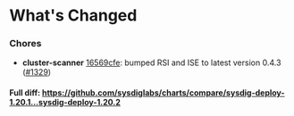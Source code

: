 # What's Changed

### Chores
- **cluster-scanner** [16569cfe](https://github.com/sysdiglabs/charts/commit/16569cfe19ee5880bf67f1f7933fefde170582da): bumped RSI and ISE to latest version 0.4.3 ([#1329](https://github.com/sysdiglabs/charts/issues/1329))
#### Full diff: https://github.com/sysdiglabs/charts/compare/sysdig-deploy-1.20.1...sysdig-deploy-1.20.2
